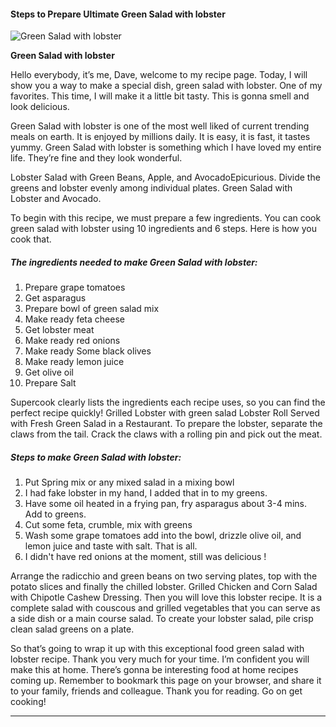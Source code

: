             

#### Steps to Prepare Ultimate Green Salad with lobster

![Green Salad with lobster](https://img-global.cpcdn.com/recipes/7e71f303cb3ae57e/751x532cq70/green-salad-with-lobster-recipe-main-photo.jpg)

**Green Salad with lobster**

Hello everybody, it’s me, Dave, welcome to my recipe page. Today, I will show you a way to make a special dish, green salad with lobster. One of my favorites. This time, I will make it a little bit tasty. This is gonna smell and look delicious.

Green Salad with lobster is one of the most well liked of current trending meals on earth. It is enjoyed by millions daily. It is easy, it is fast, it tastes yummy. Green Salad with lobster is something which I have loved my entire life. They’re fine and they look wonderful.

Lobster Salad with Green Beans, Apple, and AvocadoEpicurious. Divide the greens and lobster evenly among individual plates. Green Salad with Lobster and Avocado.

To begin with this recipe, we must prepare a few ingredients. You can cook green salad with lobster using 10 ingredients and 6 steps. Here is how you cook that.

##### The ingredients needed to make Green Salad with lobster:

1.  Prepare grape tomatoes
2.  Get asparagus
3.  Prepare bowl of green salad mix
4.  Make ready feta cheese
5.  Get lobster meat
6.  Make ready red onions
7.  Make ready Some black olives
8.  Make ready lemon juice
9.  Get olive oil
10.  Prepare Salt

Supercook clearly lists the ingredients each recipe uses, so you can find the perfect recipe quickly! Grilled Lobster with green salad Lobster Roll Served with Fresh Green Salad in a Restaurant. To prepare the lobster, separate the claws from the tail. Crack the claws with a rolling pin and pick out the meat.

##### Steps to make Green Salad with lobster:

1.  Put Spring mix or any mixed salad in a mixing bowl
2.  I had fake lobster in my hand, I added that in to my greens.
3.  Have some oil heated in a frying pan, fry asparagus about 3-4 mins. Add to greens.
4.  Cut some feta, crumble, mix with greens
5.  Wash some grape tomatoes add into the bowl, drizzle olive oil, and lemon juice and taste with salt. That is all.
6.  I didn't have red onions at the moment, still was delicious !

Arrange the radicchio and green beans on two serving plates, top with the potato slices and finally the chilled lobster. Grilled Chicken and Corn Salad with Chipotle Cashew Dressing. Then you will love this lobster recipe. It is a complete salad with couscous and grilled vegetables that you can serve as a side dish or a main course salad. To create your lobster salad, pile crisp clean salad greens on a plate.

So that’s going to wrap it up with this exceptional food green salad with lobster recipe. Thank you very much for your time. I’m confident you will make this at home. There’s gonna be interesting food at home recipes coming up. Remember to bookmark this page on your browser, and share it to your family, friends and colleague. Thank you for reading. Go on get cooking!

* * *